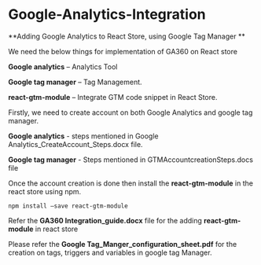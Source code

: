 # Google-Analytics-Integration

**Adding Google Analytics to React Store, using Google Tag Manager **

We need the below things for implementation of GA360 on React store 

**Google analytics** – Analytics Tool 

**Google tag manager** – Tag Management. 

**react-gtm-module** – Integrate GTM code snippet in React Store. 

 

Firstly, we need to create account on both Google Analytics and google tag manager. 

**Google analytics** - steps mentioned in Google Analytics_CreateAccount_Steps.docx file.

**Google tag manager** - Steps mentioned in GTMAccountcreationSteps.docs file


Once the account creation is done then install the **react-gtm-module** in the react store using npm. 

`npm install –save react-gtm-module`

 Refer the **GA360 Integration_guide.docx** file for the adding **react-gtm-module** in react store

 Please refer the **Google Tag_Manger_configuration_sheet.pdf** for the creation on tags, triggers and variables in google tag Manager. 

